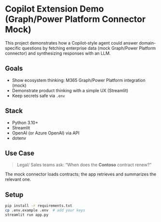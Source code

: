 # Copilot Extension Demo (Graph/Power Platform Connector Mock)

This project demonstrates how a Copilot-style agent could answer domain-specific questions by fetching enterprise data (mock Graph/Power Platform connector) and synthesizing responses with an LLM.

## Goals
- Show ecosystem thinking: M365 Graph/Power Platform integration (mock)
- Demonstrate product thinking with a simple UX (Streamlit)
- Keep secrets safe via `.env`

## Stack
- Python 3.10+
- Streamlit
- OpenAI (or Azure OpenAI) via API
- dotenv

## Use Case
> Legal/ Sales teams ask: “When does the **Contoso** contract renew?”

The mock connector loads contracts; the app retrieves and summarizes the relevant one.

## Setup
```bash
pip install -r requirements.txt
cp .env.example .env  # add your keys
streamlit run app.py

